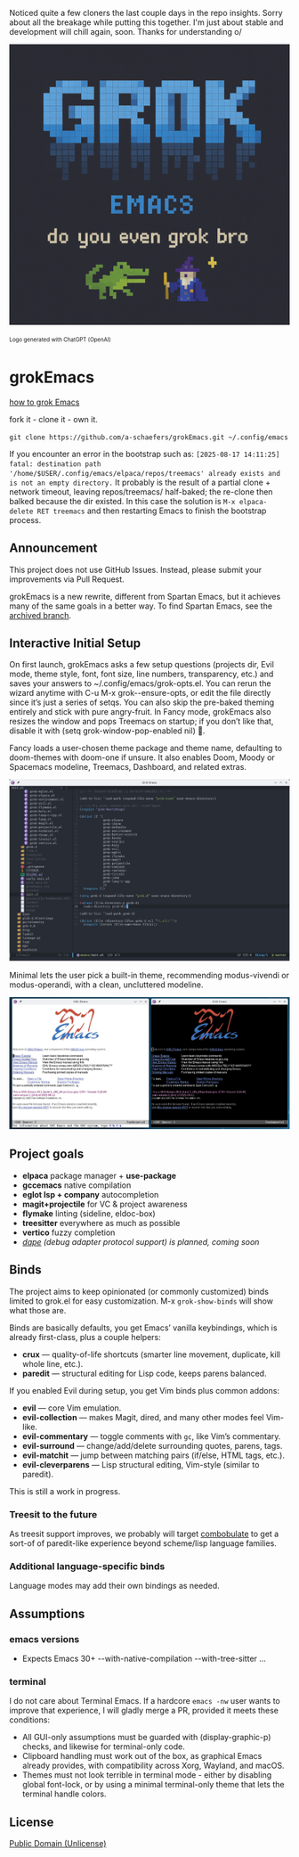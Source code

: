 Noticed quite a few cloners the last couple days in the repo insights.
Sorry about all the breakage while putting this together.
I'm just about stable and development will chill again, soon.
Thanks for understanding o/

![logo](splash.png)

<sub><sup>Logo generated with ChatGPT (OpenAI)</sup></sub>

# grokEmacs

[how to grok Emacs](https://www.youtube.com/playlist?list=PLFf4Ibrb-mjTcoaVv6orVtH93K47GPrwl)

fork it - clone it - own it.

`git clone https://github.com/a-schaefers/grokEmacs.git ~/.config/emacs`

If you encounter an error in the bootstrap such as: `[2025-08-17 14:11:25] fatal: destination path '/home/$USER/.config/emacs/elpaca/repos/treemacs' already exists and is not an empty directory.` It probably is the result of a partial clone + network timeout, leaving repos/treemacs/ half-baked; the re-clone then balked because the dir existed. In this case the solution is `M-x elpaca-delete RET treemacs` and then restarting Emacs to finish the bootstrap process.

## Announcement

This project does not use GitHub Issues. Instead, please submit your improvements via Pull Request.

grokEmacs is a new rewrite, different from Spartan Emacs, but it achieves many of the same goals in a better way. To find Spartan Emacs, see the [archived branch](https://github.com/a-schaefers/spartan-emacs/tree/spartan-emacs-archive).

## Interactive Initial Setup

On first launch, grokEmacs asks a few setup questions (projects dir, Evil mode, theme style, font, font size, line numbers, transparency, etc.) and saves your answers to ~/.config/emacs/grok-opts.el. You can rerun the wizard anytime with C-u M-x grok--ensure-opts, or edit the file directly since it’s just a series of setqs. You can also skip the pre-baked theming entirely and stick with pure angry-fruit. In Fancy mode, grokEmacs also resizes the window and pops Treemacs on startup; if you don’t like that, disable it with (setq grok-window-pop-enabled nil) 🍻.

Fancy loads a user-chosen theme package and theme name, defaulting to doom-themes with doom-one if unsure. It also enables Doom, Moody or Spacemacs modeline, Treemacs, Dashboard, and related extras.

![fancy](grok-fancy.jpg)

Minimal lets the user pick a built-in theme, recommending modus-vivendi or modus-operandi, with a clean, uncluttered modeline.

![minimal](grok-minimal.jpg)

## Project goals

- **elpaca** package manager + **use-package**
- **gccemacs** native compilation
- **eglot lsp + company** autocompletion
- **magit+projectile** for VC & project awareness
- **flymake** linting (sideline, eldoc-box)
- **treesitter** everywhere as much as possible
- **vertico** fuzzy completion
- *[dape](https://github.com/svaante/dape) (debug adapter protocol support) is planned, coming soon*

## Binds

The project aims to keep opinionated (or commonly customized) binds limited to grok.el for easy customization. M-x `grok-show-binds` will show what those are.

Binds are basically defaults, you get Emacs’ vanilla keybindings, which is already first-class, plus a couple helpers:

- **crux** — quality-of-life shortcuts (smarter line movement, duplicate, kill whole line, etc.).
- **paredit** — structural editing for Lisp code, keeps parens balanced.

If you enabled Evil during setup, you get Vim binds plus common addons:

- **evil** — core Vim emulation.
- **evil-collection** — makes Magit, dired, and many other modes feel Vim-like.
- **evil-commentary** — toggle comments with `gc`, like Vim’s commentary.
- **evil-surround** — change/add/delete surrounding quotes, parens, tags.
- **evil-matchit** — jump between matching pairs (if/else, HTML tags, etc.).
- **evil-cleverparens** — Lisp structural editing, Vim-style (similar to paredit).

This is still a work in progress.

### Treesit to the future

As treesit support improves, we probably will target [combobulate](https://github.com/mickeynp/combobulate) to get a sort-of of paredit-like
experience beyond scheme/lisp language families.

### Additional language-specific binds

Language modes may add their own bindings as needed.
## Assumptions

### emacs versions

- Expects Emacs 30+ --with-native-compilation --with-tree-sitter ...

### terminal

I do not care about Terminal Emacs. If a hardcore `emacs -nw` user wants to improve that experience, I will gladly merge a PR, provided it meets these conditions:

- All GUI-only assumptions must be guarded with (display-graphic-p) checks, and likewise for terminal-only code.
- Clipboard handling must work out of the box, as graphical Emacs already provides, with compatibility across Xorg, Wayland, and macOS.
- Themes must not look terrible in terminal mode - either by disabling global font-lock, or by using a minimal terminal-only theme that lets the terminal handle colors.

## License
[Public Domain (Unlicense)](https://unlicense.org)
